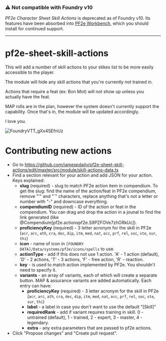 ### ⚠️ Not compatible with Foundry v10

_PF2e Character Sheet Skill Actions_ is deprecated as of Foundry v10. Its features have been absorbed into [PF2e Workbench](https://github.com/xdy/xdy-pf2e-workbench/), which you should install for continued support.

---

# pf2e-sheet-skill-actions

This will add a number of skill actions to your stikes list to be more easily accessible to the player.

The module will hide any skill actions that you're currently not trained in.

Actions that require a feat (ex: Bon Mot) will not show up unless you actually have the feat.

MAP rolls are in the plan, however the system doesn't currently support the capability. Once that's in, the module will be updated accordingly.

I love you.

![FoundryVTT_gXx4SEfnUz](https://user-images.githubusercontent.com/478289/146876931-e4c97f10-7508-46f7-a949-f29f670d9068.png)

# Contributing new actions

* Go to https://github.com/jamespdaily/pf2e-sheet-skill-actions/edit/master/src/module/skill-actions-data.ts
* Find a section relevant for your action and add JSON for your action. Keys explained:
  * **slug** (required) - slug to match PF2e action item in compendium. To get the slug: find the name of the action/feat in PF2e compendium, remove "'" and "`" characters, replace anything that's not a letter or number with "-" and downcase everything.
  * **compendiumID** (required) - ID of the action or feat in the compendium. You can drag and drop the action in a jounal to find the link generated (like @Compendium[pf2e.actionspf2e.S9PZFOVe7zhORkUc]).
  * **proficiencyKey** (required) - 3 letter acronym for the skill in PF2e (`acr`, `arc`, `ath`, `cra`, `dec`, `dip`, `itm`, `med`, `nat`, `occ`, `prf`, `rel`, `soc`, `ste`, `sur`, `thi`)
  * **icon** - name of icon in `[FOUNDRY DATA]/Data/systems/pf2e/icons/spells` to use.
  * **actionType** - add if this does not use 1 action. 'A' - 1 action (default), 'D' - 2 actions, 'T' - 3 actions, 'F' - free action, 'R' - reaction.
  * **key** - is used to match action implemented by PF2e. You shouldn't need to specify it.
  * **variants** - an array of variants, each of which will create a separate button. MAP & assurance variants are added automatically. Each entry can have:
    * **proficiencyKey** (required) - 3 letter acronym for the skill in PF2e (`acr`, `arc`, `ath`, `cra`, `dec`, `dip`, `itm`, `med`, `nat`, `occ`, `prf`, `rel`, `soc`, `ste`, `sur`, `thi`)
    * **label** - a label in case you don't want to use the default "[Skill]"
    * **requiredRank** - add if variant requires training in skill. 0 - untrained (default), 1 - trained, 2 - expert, 3 - master, 4 - legendary.
    * **extra** - any extra parameters that are passed to pf2e actions.
* Click "Propose changes" and "Create pull request".
